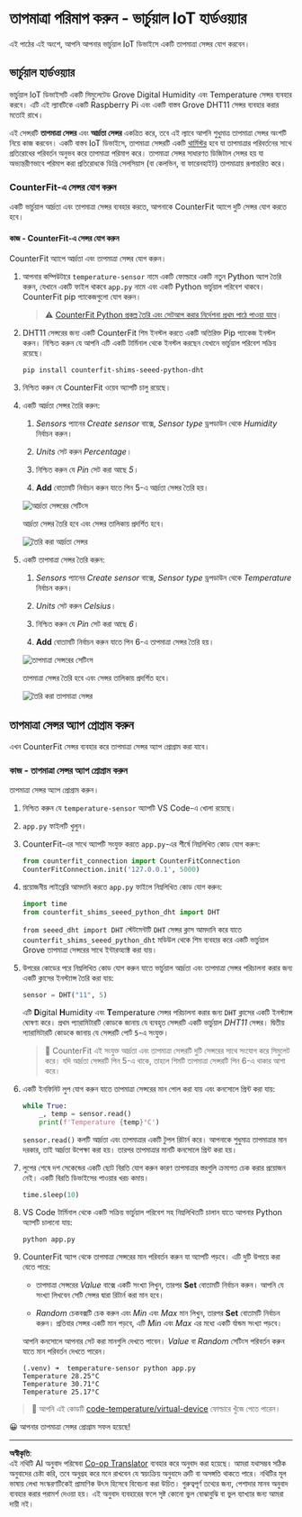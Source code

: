 <!--
CO_OP_TRANSLATOR_METADATA:
{
  "original_hash": "70e5a428b607cd5a9a4f422c2a4df03d",
  "translation_date": "2025-08-27T11:08:12+00:00",
  "source_file": "2-farm/lessons/1-predict-plant-growth/virtual-device-temp.md",
  "language_code": "bn"
}
-->
# তাপমাত্রা পরিমাপ করুন - ভার্চুয়াল IoT হার্ডওয়্যার

এই পাঠের এই অংশে, আপনি আপনার ভার্চুয়াল IoT ডিভাইসে একটি তাপমাত্রা সেন্সর যোগ করবেন।

## ভার্চুয়াল হার্ডওয়্যার

ভার্চুয়াল IoT ডিভাইসটি একটি সিমুলেটেড Grove Digital Humidity এবং Temperature সেন্সর ব্যবহার করবে। এটি এই ল্যাবটিকে একটি Raspberry Pi এবং একটি বাস্তব Grove DHT11 সেন্সর ব্যবহার করার মতোই রাখে।

এই সেন্সরটি **তাপমাত্রা সেন্সর** এবং **আর্দ্রতা সেন্সর** একত্রিত করে, তবে এই ল্যাবে আপনি শুধুমাত্র তাপমাত্রা সেন্সর অংশটি নিয়ে কাজ করবেন। একটি বাস্তব IoT ডিভাইসে, তাপমাত্রা সেন্সরটি একটি [থার্মিস্টর](https://wikipedia.org/wiki/Thermistor) হবে যা তাপমাত্রার পরিবর্তনের সাথে প্রতিরোধের পরিবর্তন অনুভব করে তাপমাত্রা পরিমাপ করে। তাপমাত্রা সেন্সর সাধারণত ডিজিটাল সেন্সর হয় যা অভ্যন্তরীণভাবে পরিমাপ করা প্রতিরোধকে ডিগ্রি সেলসিয়াস (বা কেলভিন, বা ফারেনহাইট) তাপমাত্রায় রূপান্তরিত করে।

### CounterFit-এ সেন্সর যোগ করুন

একটি ভার্চুয়াল আর্দ্রতা এবং তাপমাত্রা সেন্সর ব্যবহার করতে, আপনাকে CounterFit অ্যাপে দুটি সেন্সর যোগ করতে হবে।

#### কাজ - CounterFit-এ সেন্সর যোগ করুন

CounterFit অ্যাপে আর্দ্রতা এবং তাপমাত্রা সেন্সর যোগ করুন।

1. আপনার কম্পিউটারে `temperature-sensor` নামে একটি ফোল্ডারে একটি নতুন Python অ্যাপ তৈরি করুন, যেখানে একটি ফাইল থাকবে `app.py` নামে এবং একটি Python ভার্চুয়াল পরিবেশ থাকবে। CounterFit pip প্যাকেজগুলো যোগ করুন।

    > ⚠️ [CounterFit Python প্রকল্প তৈরি এবং সেটআপ করার নির্দেশনা প্রথম পাঠে পাওয়া যাবে](../../../1-getting-started/lessons/1-introduction-to-iot/virtual-device.md)।

1. DHT11 সেন্সরের জন্য একটি CounterFit শিম ইনস্টল করতে একটি অতিরিক্ত Pip প্যাকেজ ইনস্টল করুন। নিশ্চিত করুন যে আপনি এটি একটি টার্মিনাল থেকে ইনস্টল করছেন যেখানে ভার্চুয়াল পরিবেশ সক্রিয় রয়েছে।

    ```sh
    pip install counterfit-shims-seeed-python-dht
    ```

1. নিশ্চিত করুন যে CounterFit ওয়েব অ্যাপটি চালু রয়েছে।

1. একটি আর্দ্রতা সেন্সর তৈরি করুন:

    1. *Sensors* প্যানের *Create sensor* বাক্সে, *Sensor type* ড্রপডাউন থেকে *Humidity* নির্বাচন করুন।

    1. *Units* সেট করুন *Percentage*।

    1. নিশ্চিত করুন যে *Pin* সেট করা আছে *5*।

    1. **Add** বোতামটি নির্বাচন করুন যাতে পিন 5-এ আর্দ্রতা সেন্সর তৈরি হয়।

    ![আর্দ্রতা সেন্সরের সেটিংস](../../../../../translated_images/counterfit-create-humidity-sensor.2750e27b6f30e09cf4e22101defd5252710717620816ab41ba688f91f757c49a.bn.png)

    আর্দ্রতা সেন্সর তৈরি হবে এবং সেন্সর তালিকায় প্রদর্শিত হবে।

    ![তৈরি করা আর্দ্রতা সেন্সর](../../../../../translated_images/counterfit-humidity-sensor.7b12f7f339e430cb26c8211d2dba4ef75261b353a01da0932698b5bebd693f27.bn.png)

1. একটি তাপমাত্রা সেন্সর তৈরি করুন:

    1. *Sensors* প্যানের *Create sensor* বাক্সে, *Sensor type* ড্রপডাউন থেকে *Temperature* নির্বাচন করুন।

    1. *Units* সেট করুন *Celsius*।

    1. নিশ্চিত করুন যে *Pin* সেট করা আছে *6*।

    1. **Add** বোতামটি নির্বাচন করুন যাতে পিন 6-এ তাপমাত্রা সেন্সর তৈরি হয়।

    ![তাপমাত্রা সেন্সরের সেটিংস](../../../../../translated_images/counterfit-create-temperature-sensor.199350ed34f7343d79dccbe95eaf6c11d2121f03d1c35ab9613b330c23f39b29.bn.png)

    তাপমাত্রা সেন্সর তৈরি হবে এবং সেন্সর তালিকায় প্রদর্শিত হবে।

    ![তৈরি করা তাপমাত্রা সেন্সর](../../../../../translated_images/counterfit-temperature-sensor.f0560236c96a9016bafce7f6f792476fe3367bc6941a1f7d5811d144d4bcbfff.bn.png)

## তাপমাত্রা সেন্সর অ্যাপ প্রোগ্রাম করুন

এখন CounterFit সেন্সর ব্যবহার করে তাপমাত্রা সেন্সর অ্যাপ প্রোগ্রাম করা যাবে।

### কাজ - তাপমাত্রা সেন্সর অ্যাপ প্রোগ্রাম করুন

তাপমাত্রা সেন্সর অ্যাপ প্রোগ্রাম করুন।

1. নিশ্চিত করুন যে `temperature-sensor` অ্যাপটি VS Code-এ খোলা রয়েছে।

1. `app.py` ফাইলটি খুলুন।

1. CounterFit-এর সাথে অ্যাপটি সংযুক্ত করতে `app.py`-এর শীর্ষে নিম্নলিখিত কোড যোগ করুন:

    ```python
    from counterfit_connection import CounterFitConnection
    CounterFitConnection.init('127.0.0.1', 5000)
    ```

1. প্রয়োজনীয় লাইব্রেরি আমদানি করতে `app.py` ফাইলে নিম্নলিখিত কোড যোগ করুন:

    ```python
    import time
    from counterfit_shims_seeed_python_dht import DHT
    ```

    `from seeed_dht import DHT` স্টেটমেন্টটি `DHT` সেন্সর ক্লাস আমদানি করে যাতে `counterfit_shims_seeed_python_dht` মডিউল থেকে শিম ব্যবহার করে একটি ভার্চুয়াল Grove তাপমাত্রা সেন্সরের সাথে ইন্টারঅ্যাক্ট করা যায়।

1. উপরের কোডের পরে নিম্নলিখিত কোড যোগ করুন যাতে ভার্চুয়াল আর্দ্রতা এবং তাপমাত্রা সেন্সর পরিচালনা করার জন্য একটি ক্লাসের ইনস্ট্যান্স তৈরি করা যায়:

    ```python
    sensor = DHT("11", 5)
    ```

    এটি **D**igital **H**umidity এবং **T**emperature সেন্সর পরিচালনা করার জন্য `DHT` ক্লাসের একটি ইনস্ট্যান্স ঘোষণা করে। প্রথম প্যারামিটারটি কোডকে জানায় যে ব্যবহৃত সেন্সরটি একটি ভার্চুয়াল *DHT11* সেন্সর। দ্বিতীয় প্যারামিটারটি কোডকে জানায় যে সেন্সরটি পোর্ট `5`-এ সংযুক্ত।

    > 💁 CounterFit এই সংযুক্ত আর্দ্রতা এবং তাপমাত্রা সেন্সরটি দুটি সেন্সরের সাথে সংযোগ করে সিমুলেট করে। যদি আর্দ্রতা সেন্সরটি পিন 5-এ থাকে, তাহলে শিমটি তাপমাত্রা সেন্সরটি পিন 6-এ থাকার আশা করে।

1. একটি ইনফিনিট লুপ যোগ করুন যাতে তাপমাত্রা সেন্সরের মান পোল করা যায় এবং কনসোলে প্রিন্ট করা যায়:

    ```python
    while True:
        _, temp = sensor.read()
        print(f'Temperature {temp}°C')
    ```

    `sensor.read()` কলটি আর্দ্রতা এবং তাপমাত্রার একটি টুপল রিটার্ন করে। আপনাকে শুধুমাত্র তাপমাত্রার মান দরকার, তাই আর্দ্রতা উপেক্ষা করা হয়। তারপর তাপমাত্রার মানটি কনসোলে প্রিন্ট করা হয়।

1. লুপের শেষে দশ সেকেন্ডের একটি ছোট বিরতি যোগ করুন কারণ তাপমাত্রার স্তরগুলি ক্রমাগত চেক করার প্রয়োজন নেই। একটি বিরতি ডিভাইসের পাওয়ার খরচ কমায়।

    ```python
    time.sleep(10)
    ```

1. VS Code টার্মিনাল থেকে একটি সক্রিয় ভার্চুয়াল পরিবেশ সহ নিম্নলিখিতটি চালান যাতে আপনার Python অ্যাপটি চালানো যায়:

    ```sh
    python app.py
    ```

1. CounterFit অ্যাপ থেকে তাপমাত্রা সেন্সরের মান পরিবর্তন করুন যা অ্যাপটি পড়বে। এটি দুটি উপায়ে করা যেতে পারে:

    * তাপমাত্রা সেন্সরের *Value* বাক্সে একটি সংখ্যা লিখুন, তারপর **Set** বোতামটি নির্বাচন করুন। আপনি যে সংখ্যা লিখবেন সেটি সেন্সর দ্বারা রিটার্ন করা মান হবে।

    * *Random* চেকবক্সটি চেক করুন এবং *Min* এবং *Max* মান লিখুন, তারপর **Set** বোতামটি নির্বাচন করুন। প্রতিবার সেন্সর একটি মান পড়বে, এটি *Min* এবং *Max* এর মধ্যে একটি র্যান্ডম সংখ্যা পড়বে।

    আপনি কনসোলে আপনার সেট করা মানগুলি দেখতে পাবেন। *Value* বা *Random* সেটিংস পরিবর্তন করুন যাতে মান পরিবর্তন দেখতে পারেন।

    ```output
    (.venv) ➜  temperature-sensor python app.py
    Temperature 28.25°C
    Temperature 30.71°C
    Temperature 25.17°C
    ```

> 💁 আপনি এই কোডটি [code-temperature/virtual-device](../../../../../2-farm/lessons/1-predict-plant-growth/code-temperature/virtual-device) ফোল্ডারে খুঁজে পেতে পারেন।

😀 আপনার তাপমাত্রা সেন্সর প্রোগ্রাম সফল হয়েছে!

---

**অস্বীকৃতি**:  
এই নথিটি AI অনুবাদ পরিষেবা [Co-op Translator](https://github.com/Azure/co-op-translator) ব্যবহার করে অনুবাদ করা হয়েছে। আমরা যথাসম্ভব সঠিক অনুবাদের চেষ্টা করি, তবে অনুগ্রহ করে মনে রাখবেন যে স্বয়ংক্রিয় অনুবাদে ত্রুটি বা অসঙ্গতি থাকতে পারে। নথিটির মূল ভাষায় লেখা সংস্করণটিকেই প্রামাণিক উৎস হিসেবে বিবেচনা করা উচিত। গুরুত্বপূর্ণ তথ্যের জন্য, পেশাদার মানব অনুবাদ ব্যবহার করার পরামর্শ দেওয়া হয়। এই অনুবাদ ব্যবহারের ফলে সৃষ্ট কোনো ভুল বোঝাবুঝি বা ভুল ব্যাখ্যার জন্য আমরা দায়ী নই।